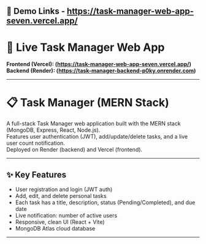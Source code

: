 ## 🔗 Demo Links - https://task-manager-web-app-seven.vercel.app/
# 🚀 Live Task Manager Web App

**Frontend (Vercel): (https://task-manager-web-app-seven.vercel.app/)
         Backend (Render): (https://task-manager-backend-p0ky.onrender.com)**

---

# 📋 Task Manager (MERN Stack)

A full-stack Task Manager web application built with the MERN stack (MongoDB, Express, React, Node.js).  
Features user authentication (JWT), add/update/delete tasks, and a live user count notification.  
Deployed on Render (backend) and Vercel (frontend).

---

## ✨ Key Features

- User registration and login (JWT auth)
- Add, edit, and delete personal tasks
- Each task has a title, description, status (Pending/Completed), and due date
- Live notification: number of active users
- Responsive, clean UI (React + Vite)
- MongoDB Atlas cloud database

---


